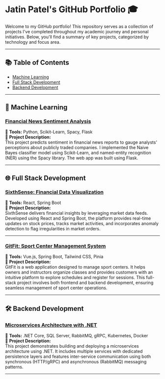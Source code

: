 # Jatin Patel's GitHub Portfolio 🎓

Welcome to my GitHub portfolio! This repository serves as a collection of projects I've completed throughout my academic journey and personal initiatives. Below, you'll find a summary of key projects, categorized by technology and focus area.

---

## 📚 Table of Contents
- [Machine Learning](#machine-learning)
- [Full Stack Development](#full-stack-development)
- [Backend Development](#backend-development)

---

## 🤖 Machine Learning

### [Financial News Sentiment Analysis](https://github.com/your-username/Financial-News-Sentiment-Analysis)
🔧 **Tools:** Python, Scikit-Learn, Spacy, Flask  
📜 **Project Description:**  
This project predicts sentiment in financial news reports to gauge analysts' perceptions about publicly traded companies. I implemented the Naive Bayes classifier model using Scikit-Learn, and named-entity recognition (NER) using the Spacy library. The web app was built using Flask.

---

## 🌐 Full Stack Development

### [SixthSense: Financial Data Visualization](https://github.com/your-username/SixthSense-Financial-Data-Visualization)
🔧 **Tools:** React, Spring Boot  
📜 **Project Description:**  
SixthSense delivers financial insights by leveraging market data feeds. Developed using React and Spring Boot, the platform provides real-time updates on stock prices, tracks market activities, and incorporates anomaly detection to flag irregularities in market orders.

---

### [GitFit: Sport Center Management System](https://github.com/your-username/GitFit)
🔧 **Tools:** Vue.js, Spring Boot, Tailwind CSS, Pinia  
📜 **Project Description:**  
GitFit is a web application designed to manage sport centers. It helps owners and instructors organize classes and provides customers with an intuitive platform to explore schedules and register for sessions. This full-stack project involves both frontend and backend development, ensuring seamless management of sport center operations.

---

## 🛠️ Backend Development

### [Microservices Architecture with .NET](https://github.com/your-username/Microservices-Architecture-DotNet)
🔧 **Tools:** .NET Core, SQL Server, RabbitMQ, gRPC, Kubernetes, Docker  
📜 **Project Description:**  
This project demonstrates building and deploying a microservices architecture using .NET. It includes multiple services with dedicated persistence layers and features inter-service communication using both synchronous (HTTP/gRPC) and asynchronous (RabbitMQ) messaging patterns.

---

